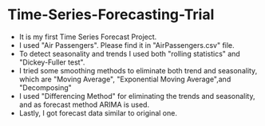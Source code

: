 # Time-Series-Forecasting-Trial
- It is my first Time Series Forecast Project.
- I used "Air Passengers". Please find it in "AirPassengers.csv" file.
- To detect seasonality and trends I used both "rolling statistics" and "Dickey-Fuller test". 
- I tried some smoothing methods to eliminate both trend and seasonality, which are "Moving Average", "Exponential Moving Average",and "Decomposing" 
- I used "Differencing Method" for eliminating the trends and seasonality, and as forecast method ARIMA is used.
- Lastly, I got forecast data similar to original one.
